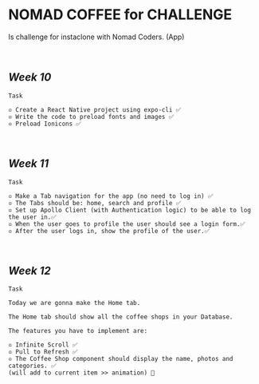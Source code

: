 # **NOMAD COFFEE for CHALLENGE**

Is challenge for instaclone with Nomad Coders. (App)

<br>

## _Week 10_

```
Task

▫ Create a React Native project using expo-cli ✅
▫ Write the code to preload fonts and images ✅
▫ Preload Ionicons ✅
```

<br>

## _Week 11_

```
Task

▫ Make a Tab navigation for the app (no need to log in) ✅
▫ The Tabs should be: home, search and profile ✅
▫ Set up Apollo Client (with Authentication logic) to be able to log the user in.✅
▫ When the user goes to profile the user should see a login form.✅
▫ After the user logs in, show the profile of the user.✅
```

<br>

## _Week 12_

```
Task

Today we are gonna make the Home tab.

The Home tab should show all the coffee shops in your Database.

The features you have to implement are:

▫ Infinite Scroll ✅
▫ Pull to Refresh ✅
▫ The Coffee Shop component should display the name, photos and categories. ✅
(will add to current item >> animation) 🤔
```
